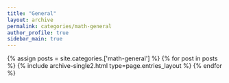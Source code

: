 ```yaml
---
title: "General"
layout: archive
permalink: categories/math-general
author_profile: true
sidebar_main: true
---
```



{% assign posts = site.categories.['math-general'] %}
{% for post in posts %} {% include archive-single2.html type=page.entries_layout %} {% endfor %}